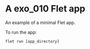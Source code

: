 # A exo_010 Flet app

An example of a minimal Flet app.

To run the app:

```
flet run [app_directory]
```